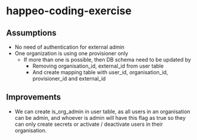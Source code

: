 # happeo-coding-exercise

## Assumptions
- No need of authentication for external admin
- One organization is using one provisioner only
    - If more than one is possible, then DB schema need to be updated by
       - Removing organisation_id, external_id from user table
       - And create mapping table with user_id, organisation_id, provisioner_id and external_id

## Improvements
- We can create is_org_admin in user table, as all users in an organisation can be admin, and whoever is admin will have this flag as true so they can only create secrets or activate / deactivate users in their organisation.
